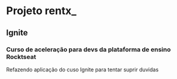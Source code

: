 # Projeto rentx_
## Ignite
### Curso de aceleração para devs da plataforma de ensino Rocktseat

Refazendo aplicação do cuso Ignite para tentar suprir duvidas
